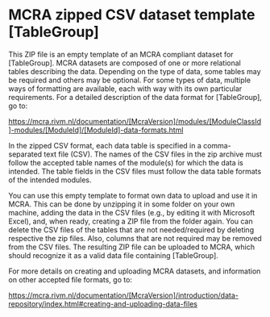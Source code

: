 ﻿# MCRA zipped CSV dataset template [TableGroup]

This ZIP file is an empty template of an MCRA compliant dataset for [TableGroup]. MCRA datasets are composed of one or more relational tables describing the data. Depending on the type of data, some tables may be required and others may be optional. For some types of data, multiple ways of formatting are available, each with way with its own particular requirements. For a detailed description of the data format for [TableGroup], go to:

https://mcra.rivm.nl/documentation/[McraVersion]/modules/[ModuleClassId]-modules/[ModuleId]/[ModuleId]-data-formats.html

In the zipped CSV format, each data table is specified in a comma-separated text file (CSV). The names of the CSV files in the zip archive must follow the accepted table names of the module(s) for which the data is intended. The table fields in the CSV files must follow the data table formats of the intended modules.

You can use this empty template to format own data to upload and use it in MCRA. This can be done by unzipping it in some folder on your own machine, adding the data in the CSV files (e.g., by editing it with Microsoft Excel), and, when ready, creating a ZIP file from the folder again. You can delete the CSV files of the tables that are not needed/required by deleting respective the zip files. Also, columns that are not required may be removed from the CSV files. The resulting ZIP file can be uploaded to MCRA, which should recognize it as a valid data file containing [TableGroup].

For more details on creating and uploading MCRA datasets, and information on other accepted file formats, go to:

https://mcra.rivm.nl/documentation/[McraVersion]/introduction/data-repository/index.html#creating-and-uploading-data-files
